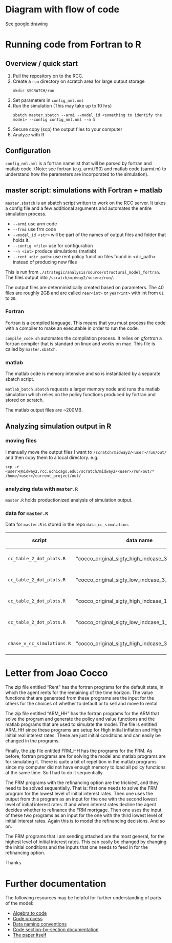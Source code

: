 # Diagram with flow of code
[See google drawing](https://docs.google.com/drawings/d/1nRx3OgYSFPtJHKkdUWSJ5zO_m7YMtIWhBQ15pEPH-mo/edit?usp=sharing)

# Running code from Fortran to R

## Overview / quick start

1. Pull the repository on to the RCC.
1. Create a `run` directory on scratch area for large output storage
    ```
    mkdir $SCRATCH/run
    ```
1. Set parameters in `config_nml.nml`
1. Run the simulation (This may take up to 10 hrs)
    ```
    sbatch master.sbatch --armi --model_id <something to identify the model> --config config_nml.nml --n 5
    ```
1. Secure copy (scp) the output files to your computer
1. Analyze with R

## Configuration
`config_nml.nml` is a fortran namelist that will be parsed by fortran and matlab code. (Note: see  fortran (e.g. armi.f90) and matlab code (sarmi.m) to understand how the parameters are incorporated to the simulation).

## master script: simulations with Fortran + matlab
`master.sbatch` is an sbatch script written to work on the RCC server. It takes a config file and a few additional arguments and automates the entire simulation process.

- `--armi` use arm code
- `--frmi` use frm code
- `--model_id <str>` <str> will be part of the names of output files and folder that holds it.
- `--config <file>` use <file> for configuration
- `--n <int>` produce <int> simulations (matlab)
- `--rent <dir_path>` use rent policy function files found in <dir_path> instead of producing new files

This is run from `./strategic/analysis/source/structural_model_fortran`. The files output into `/scratch/midway2/<user>/run/`.

The output files are deterministically created based on parameters. The 40 files are roughly 2GB and are called `rear<int>` or `year<int>` with int from `01` to `20`.

### Fortran
Fortran is a compiled language. This means that you must process the code with a compiler to make an executable in order to run the code.

`compile_code.sh` automates the compilation process. It relies on _gfortran_ a fortran compiler that is standard on linux and works on mac. This file is called by `master.sbatch`.

### matlab
The matlab code is memory intensive and so is instantiated by a separate sbatch script.

`matlab_batch.sbatch` requests a larger memory node and runs the matlab simulation which relies on the policy functions produced by fortran and stored on scratch.

The matlab output files are ~200MB.

## Analyzing simulation output in R
### moving files
I manually move the output files I want to `/scratch/midway2/<user>/run/out/` and then copy them to a local directory. e.g.
```
scp -r <user>@midway2.rcc.uchicago.edu:/scratch/midway2/<user>/run/out/* /home/<user>/current_project/out/
```
### analyzing data with `master.R`

`master.R` holds productionized analysis of simulation output.

### data for `master.R`

Data for `master.R` is stored in the repo `data_cc_simulation`.

| script |data name | seed | data description | 
|---|---|---|---|
| `cc_table_2_dot_plots.R`| "cocco_original_sigty_high_indcase_3_2019_06_11" | cocco's seed | HH parameter's as given |
| `cc_table_2_dot_plots.R`| "cocco_original_sigty_low_indcase_3_2019_06_11" |  cocco's seed | HL parameter's as given |
| `cc_table_2_dot_plots.R`| "cocco_original_sigty_high_indcase_1_2019_06_11" | cocco's seed | LH parameter's as given |
| `cc_table_2_dot_plots.R`| "cocco_original_sigty_low_indcase_1_2019_06_11" | cocco's seed | LL parameter's as given |
| `chase_v_cc_simulations.R`| "cocco_original_sigty_high_indcase_3" | 5x random seed| HH parameter's as given |      


# Letter from Joao Cocco
The zip file entitled “Rent” has the fortran programs for the default state, in which the agent rents for the remaining of the time horizon. The value functions that are generated from these programs are the input for the others for the choices of whether to default or to sell and move to rental.

The zip file entitled “ARM_HH”  has the fortran programs for the ARM that solve the program and generate the policy and value functions and the matlab programs that are used to simulate the model. The file is entitled ARM_HH since these programs are setup for High initial inflation and High initial real interest rates. These are just initial conditions and can easily be changed in the programs.

Finally, the zip file entitled FRM_HH has the programs for the FRM. As before, fortran programs are for solving the model and matlab programs are for simulating it. There is quite a bit of repetition in the matlab programs since my computer did not have enough memory to load all policy functions at the same time. So I had to do it sequentially.

The FRM programs with the refinancing option are the trickiest, and they need to be solved sequentially. That is: first one needs to solve the FRM program for the lowest level of initial interest rates. Then one uses the output from this program as an input for the one with the second lowest level of initial interest rates. If and when interest rates decline the agent decides whether to refinance the FRM mortgage. Then one uses the input of these two programs as an input for the one with the third lowest level of initial interest rates. Again this is to model the refinancing decisions. And so on.

The FRM programs that I am sending attached are the most general, for the highest level of initial interest rates. This can easily be changed by changing the initial conditions and the inputs that one needs to feed in for the refinancing option.

Thanks.

# Further documentation
The following resources may be helpful for further understanding of parts of the model:
- [Algebra to code](https://github.com/ganong-noel/strategic/wiki/Understanding-the-Campbell-and-Cocco-(2015)-model-of-mortgage-default:-mapping-from-algebra-to-code)
- [Code process](https://github.com/ganong-noel/strategic/wiki/Campbell-and-Cocco-(2015)-code-process)
- [Data naming conventions](https://github.com/ganong-noel/data_cc_simulations)
- [Code section-by-section documentation](https://github.com/ganong-noel/strategic/tree/149b286dde3706645579d4070a1bc6114ebf8b33/issues/issue_226_document_model)
- [The paper itself](https://onlinelibrary.wiley.com/doi/full/10.1111/jofi.12252)
